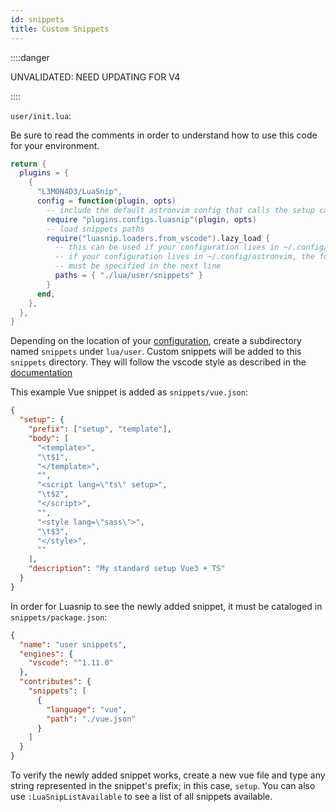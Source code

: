 ```yaml
---
id: snippets
title: Custom Snippets
---
```


::::danger

UNVALIDATED: NEED UPDATING FOR V4

::::

`user/init.lua`:

Be sure to read the comments in order to understand how to use this code for your environment.

```lua
return {
  plugins = {
    {
      "L3MON4D3/LuaSnip",
      config = function(plugin, opts)
        -- include the default astronvim config that calls the setup call
        require "plugins.configs.luasnip"(plugin, opts)
        -- load snippets paths
        require("luasnip.loaders.from_vscode").lazy_load {
          -- this can be used if your configuration lives in ~/.config/nvim
          -- if your configuration lives in ~/.config/astronvim, the full path
          -- must be specified in the next line
          paths = { "./lua/user/snippets" }
        }
      end,
    },
  },
}
```

Depending on the location of your [configuration](/configuration/manage_user_config/), create a subdirectory named `snippets` under `lua/user`.
Custom snippets will be added to this `snippets` directory. They will follow the vscode style as described in the [documentation](https://github.com/l3mon4d3/luasnip/blob/master/doc.md#vscode-snippets-loader)

This example Vue snippet is added as `snippets/vue.json`:

```json
{
  "setup": {
    "prefix": ["setup", "template"],
    "body": [
      "<template>",
      "\t$1",
      "</template>",
      "",
      "<script lang=\"ts\" setup>",
      "\t$2",
      "</script>",
      "",
      "<style lang=\"sass\">",
      "\t$3",
      "</style>",
      ""
    ],
    "description": "My standard setup Vue3 + TS"
  }
}
```

In order for Luasnip to see the newly added snippet, it must be cataloged in `snippets/package.json`:

```json
{
  "name": "user snippets",
  "engines": {
    "vscode": "^1.11.0"
  },
  "contributes": {
    "snippets": [
      {
        "language": "vue",
        "path": "./vue.json"
      }
    ]
  }
}
```

To verify the newly added snippet works, create a new vue file and type any string represented in the snippet's prefix; in this case, `setup`. You can also use `:LuaSnipListAvailable` to see a list of all snippets available.
